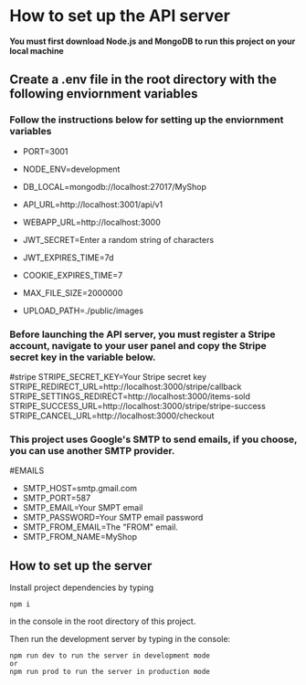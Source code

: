 # How to set up the API server

**You must first download Node.js and MongoDB to run this project on your local machine**

## Create a .env file in the root directory with the following enviornment variables

### Follow the instructions below for setting up the enviornment variables

- PORT=3001
- NODE_ENV=development
- DB_LOCAL=mongodb://localhost:27017/MyShop
- API_URL=http://localhost:3001/api/v1
- WEBAPP_URL=http://localhost:3000

- JWT_SECRET=Enter a random string of characters
- JWT_EXPIRES_TIME=7d
- COOKIE_EXPIRES_TIME=7

- MAX_FILE_SIZE=2000000
- UPLOAD_PATH=./public/images

### Before launching the API server, you must register a Stripe account, navigate to your user panel and copy the Stripe secret key in the variable below.

#stripe
STRIPE_SECRET_KEY=Your Stripe secret key
STRIPE_REDIRECT_URL=http://localhost:3000/stripe/callback
STRIPE_SETTINGS_REDIRECT=http://localhost:3000/items-sold
STRIPE_SUCCESS_URL=http://localhost:3000/stripe/stripe-success
STRIPE_CANCEL_URL=http://localhost:3000/checkout

### This project uses Google's SMTP to send emails, if you choose, you can use another SMTP provider.

#EMAILS

- SMTP_HOST=smtp.gmail.com
- SMTP_PORT=587
- SMTP_EMAIL=Your SMPT email
- SMTP_PASSWORD=Your SMTP email password
- SMTP_FROM_EMAIL=The "FROM" email.
- SMTP_FROM_NAME=MyShop

## How to set up the server

Install project dependencies by typing

```
npm i
```

in the console in the root directory of this project.

Then run the development server by typing in the console:

```
npm run dev to run the server in development mode
or
npm run prod to run the server in production mode
```
